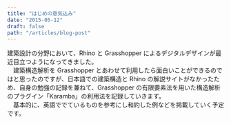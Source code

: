 ```yaml
---
title: "はじめの意気込み"
date: "2015-05-12"
draft: false
path: "/articles/blog-post"
---
```


建築設計の分野において、Rhino と Grasshopper によるデジタルデザインが最近目立つようになってきました。  
　建築構造解析を Grasshopper とあわせて利用したら面白いことができるのではと思ったのですが、日本語での建築構造と Rhino の解説サイトがなかったため、自身の勉強の記録を兼ねて、Grasshopper の有限要素法を用いた構造解析のプラグイン「Karamba」の利用法を記録していきます。  
　基本的に、英語ででているものを参考にし和約した例などを掲載していく予定です。
